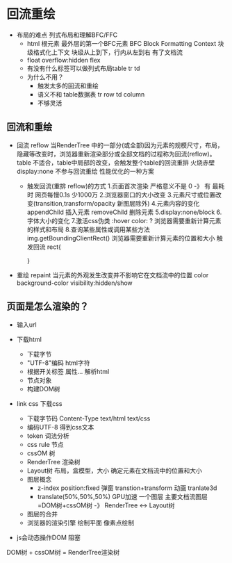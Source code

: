 # 回流重绘
- 布局的难点 列式布局和理解BFC/FFC
  - html 根元素 最外层的第一个BFC元素
    BFC Block Formatting Context 块级格式化上下文
    块级从上到下，行内从左到右 
    有了文档流
  - float overflow:hidden  flex
  - 有没有什么标签可以做列式布局table
  tr td
  - 为什么不用？
    - 触发太多的回流和重绘
    - 语义不和 table数据表
      tr row
      td column
    - 不够灵活
  
## 回流和重绘
- 回流 reflow
  当RenderTree 中的一部分(或全部)因为元素的规模尺寸，布局，隐藏等改变时，浏览器重新渲染部分或全部文档的过程称为回流(reflow)。
  table 不适合，table中局部的改变，会触发整个table的回流重排
  火烧赤壁
  display:none 不参与回流重绘  性能优化的一种方案
   - 触发回流(重排 reflow)的方式
      1.页面首次渲染 严格意义不是 0 -》 有 最耗时
        网页每慢0.1s 少1000万
      2.浏览器窗口的大小改变
      3.元素尺寸或位置改变(transition,transform/opacity 新图层除外)
      4.元素内容的变化
        appendChild 插入元素
        removeChild 删除元素
      5.display:none/block
      6.字体大小的变化
      7.激活css伪类 :hover
        color: ? 浏览器需要重新计算元素的样式和布局
      8.查询某些属性或调用某些方法
        img.getBoundingClientRect() 浏览器需要重新计算元素的位置和大小  触发回流
        rect{

        }


- 重绘 repaint
  当元素的外观发生改变并不影响它在文档流中的位置
  color background-color visibility:hidden/show

## 页面是怎么渲染的？
- 输入url
- 下载html
  - 下载字节
  - "UTF-8"编码 html字符
  - 根据开关标签 属性... 解析html 
  - 节点对象
  - 构建DOM树

- link css 下载css
   - 下载字节码 Content-Type text/html  text/css
   - 编码UTF-8 得到css文本
   - token 词法分析 
   - css rule 节点
   - cssOM 树
   - RenderTree 渲染树
   - Layout树
     布局，盒模型，大小 确定元素在文档流中的位置和大小
   - 图层概念
     - z-index position:fixed 弹窗 transtion+transform 动画 tranlate3d
     - translate(50%,50%,50%) GPU加速
     一个图层 主要文档流图层=DOM树+cssOM树 -》 RenderTree <-> Layout树
  - 图层的合并 
  - 浏览器的渲染引擎 绘制平面 像素点绘制

- js会动态操作DOM 阻塞

DOM树 + cssOM树 = RenderTree渲染树
 


